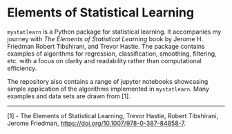 # Elements of Statistical Learning

`mystatlearn` is a Python package for statistical learning. It accompanies my journey with *The Elements of Statistical Learning* 
book by Jerome H. Friedman Robert Tibshirani, and Trevor Hastie.  The package contains examples of algorithms for regression, 
classification, smoothing, filtering, etc. with a focus on clarity and readability rather than computational efficiency. 

The repository also contains a range of jupyter notebooks showcasing simple application of the algorithms implemented in `mystatlearn`.
Many examples and data sets are drawn from [1].

--------
[1] - The Elements of Statistical Learning, Trevor Hastie, Robert Tibshirani, Jerome Friedman, https://doi.org/10.1007/978-0-387-84858-7.
